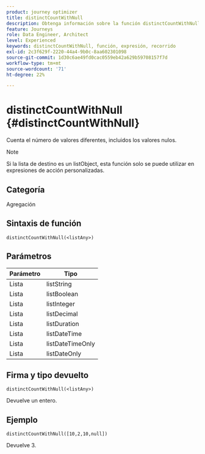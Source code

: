 ```yaml
---
product: journey optimizer
title: distinctCountWithNull
description: Obtenga información sobre la función distinctCountWithNull
feature: Journeys
role: Data Engineer, Architect
level: Experienced
keywords: distinctCountWithNull, función, expresión, recorrido
exl-id: 2c3f629f-2220-44a4-9b0c-8aa602301098
source-git-commit: 1d30c6ae49fd0cac0559eb42a629b59708157f7d
workflow-type: tm+mt
source-wordcount: '71'
ht-degree: 22%

---
```


# distinctCountWithNull {#distinctCountWithNull}

Cuenta el número de valores diferentes, incluidos los valores nulos.

>[!NOTE]
>
>Si la lista de destino es un listObject, esta función solo se puede utilizar en expresiones de acción personalizadas.

## Categoría

Agregación

## Sintaxis de función

`distinctCountWithNull(<listAny>)`

## Parámetros

| Parámetro | Tipo |
|-----------|------------------|
| Lista | listString |
| Lista | listBoolean |
| Lista | listInteger |
| Lista | listDecimal |
| Lista | listDuration |
| Lista | listDateTime |
| Lista | listDateTimeOnly |
| Lista | listDateOnly |

## Firma y tipo devuelto

`distinctCountWithNull(<listAny>)`

Devuelve un entero.

## Ejemplo

`distinctCountWithNull([10,2,10,null])`

Devuelve 3.
